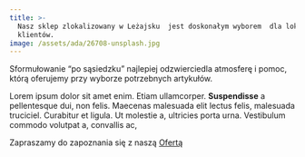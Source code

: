 ```yaml
---
title: >-
  Nasz sklep zlokalizowany w Leżajsku  jest doskonałym wyborem  dla lokalnych
  klientów.
image: /assets/ada/26708-unsplash.jpg
---
```

Sformułowanie “po sąsiedzku” najlepiej odzwierciedla atmosferę i pomoc, którą oferujemy przy wyborze potrzebnych artykułów. 

Lorem ipsum dolor sit amet enim. Etiam ullamcorper. **Suspendisse** a pellentesque dui, non felis. Maecenas malesuada elit lectus felis, malesuada truciciel. Curabitur et ligula. Ut molestie a, ultricies porta urna. Vestibulum commodo volutpat a, convallis ac, 

Zapraszamy do zapoznania się z naszą [Ofertą](/oferta)
